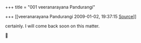+++
title = "001 veeranarayana Pandurangi"

+++
[[veeranarayana Pandurangi	2009-01-02, 19:37:15 [Source](https://groups.google.com/g/bvparishat/c/ry4713TxiuQ)]]



certainly. I will come back soon on this matter.



